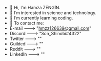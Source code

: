- 👋 Hi, I’m Hamza ZENGİN.
- 👀 I’m interested in science and technology.
- 🌱 I’m currently learning coding.
- 📧 To contact me:
- E-mail   ---> "hmzz126639@gmail.com"
- Discord  ---> "Son_Shinobi#4322"
- Twitter  ---> ""
- Guilded  ---> ""
- Reddit   ---> ""
- LinkedIn ---> ""

<!---
Son-Shinobi/Son-Shinobi is a ✨ special ✨ repository because its `README.md` (this file) appears on your GitHub profile.
You can click the Preview link to take a look at your changes.
---!>

